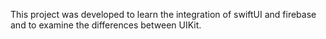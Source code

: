 This project was developed to learn the integration of swiftUI and firebase and to examine the differences between UIKit.
